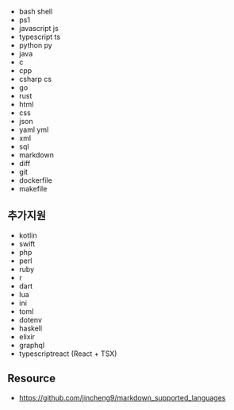 - bash shell
- ps1
- javascript js
- typescript ts
- python py
- java
- c
- cpp
- csharp cs
- go
- rust
- html
- css
- json
- yaml yml
- xml
- sql
- markdown
- diff
- git
- dockerfile
- makefile


## 추가지원
- kotlin
- swift
- php
- perl
- ruby
- r
- dart
- lua
- ini
- toml
- dotenv
- haskell
- elixir
- graphql
- typescriptreact (React + TSX)




## Resource
- https://github.com/jincheng9/markdown_supported_languages